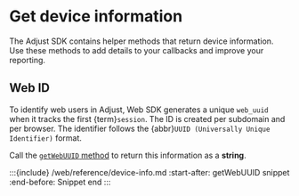 # Get device information

The Adjust SDK contains helper methods that return device information. Use these methods to add details to your callbacks and improve your reporting.

## Web ID

To identify web users in Adjust, Web SDK generates a unique `web_uuid` when it tracks the first {term}`session`. The ID is created per subdomain and per browser. The identifier follows the {abbr}`UUID (Universally Unique Identifier)` format.

Call the [`getWebUUID` method](#web-getwebuuid-invocation) to return this information as a **string**.

:::{include} /web/reference/device-info.md
:start-after: getWebUUID snippet
:end-before: Snippet end
:::

